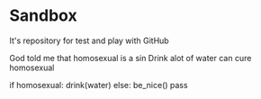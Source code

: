 # Sandbox

It's repository for test and play with GitHub

God told me that homosexual is a sin
Drink alot of water can cure homosexual

if homosexual:
    drink(water)
else:
    be_nice()
    pass
